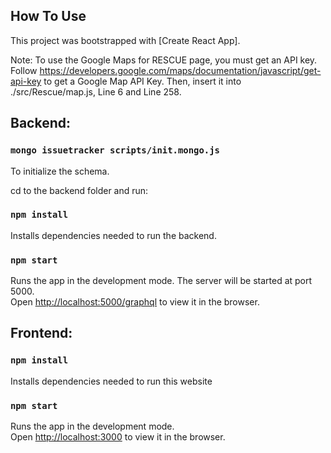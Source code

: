 ## How To Use

This project was bootstrapped with [Create React App].<br />

Note: To use the Google Maps for RESCUE page, you must get an API key. Follow https://developers.google.com/maps/documentation/javascript/get-api-key to get a Google Map API Key. Then, insert it into ./src/Rescue/map.js, Line 6 and Line 258.

## Backend:

### `mongo issuetracker scripts/init.mongo.js`
To initialize the schema.

cd to the backend folder and run:

### `npm install`

Installs dependencies needed to run the backend.

### `npm start`

Runs the app in the development mode. The server will be started at port 5000.<br />
Open [http://localhost:5000/graphql](http://localhost:5000/graphql) to view it in the browser.

## Frontend:

### `npm install` 

Installs dependencies needed to run this website

### `npm start`

Runs the app in the development mode.<br />
Open [http://localhost:3000](http://localhost:3000) to view it in the browser.







